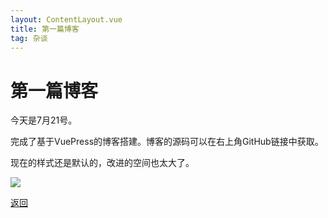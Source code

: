 ```yaml
---
layout: ContentLayout.vue
title: 第一篇博客
tag: 杂谈
---
```




# 第一篇博客

今天是7月21号。

完成了基于VuePress的博客搭建。博客的源码可以在右上角GitHub链接中获取。

现在的样式还是默认的，改进的空间也太大了。

![](./embarrassed.jpg)

[返回](/zh/blogs/)



 
 <Comment lang="zh-CN"/> 
 